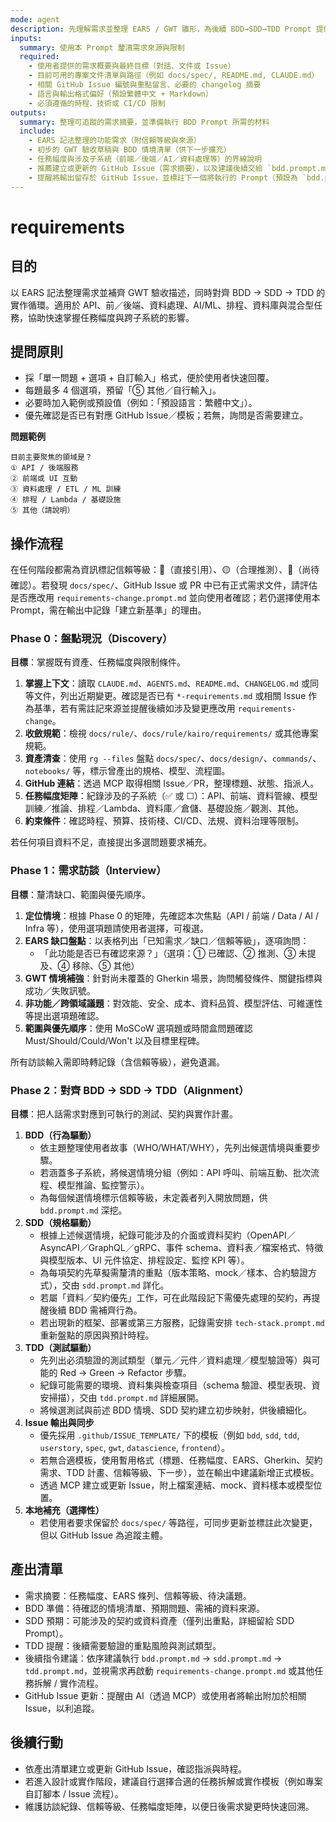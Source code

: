 ```yaml
---
mode: agent
description: 先理解需求並整理 EARS / GWT 雛形，為後續 BDD→SDD→TDD Prompt 提供完整輸入
inputs:
  summary: 使用本 Prompt 釐清需求來源與限制
  required:
    - 使用者提供的需求概要與最終目標（對話、文件或 Issue）
    - 目前可用的專案文件清單與路徑（例如 docs/spec/, README.md, CLAUDE.md）
    - 相關 GitHub Issue 編號與重點留言、必要的 changelog 摘要
    - 語言與輸出格式偏好（預設繁體中文 + Markdown）
    - 必須遵循的時程、技術或 CI/CD 限制
outputs:
  summary: 整理可追蹤的需求摘要，並準備執行 BDD Prompt 所需的材料
  include:
    - EARS 記法整理的功能需求（附信賴等級與來源）
    - 初步的 GWT 驗收草稿與 BDD 情境清單（供下一步擴充）
    - 任務幅度與涉及子系統（前端／後端／AI／資料處理等）的界線說明
    - 推薦建立或更新的 GitHub Issue（需求摘要），以及建議後續交給 `bdd.prompt.md` 的重點題目
    - 提醒將輸出留存於 GitHub Issue，並標註下一個將執行的 Prompt（預設為 `bdd.prompt.md`）
---
```


# requirements

## 目的

以 EARS 記法整理需求並補齊 GWT 驗收描述，同時對齊 BDD → SDD → TDD 的實作循環。適用於 API、前／後端、資料處理、AI/ML、排程、資料庫與混合型任務，協助快速掌握任務幅度與跨子系統的影響。

## 提問原則

- 採「單一問題 + 選項 + 自訂輸入」格式，便於使用者快速回覆。
- 每題最多 4 個選項，預留「⑤ 其他／自行輸入」。
- 必要時加入範例或預設值（例如：「預設語言：繁體中文」）。
- 優先確認是否已有對應 GitHub Issue／模板；若無，詢問是否需要建立。

**問題範例**
```
目前主要聚焦的領域是？
① API / 後端服務
② 前端或 UI 互動
③ 資料處理 / ETL / ML 訓練
④ 排程 / Lambda / 基礎設施
⑤ 其他（請說明）
```

## 操作流程

在任何階段都需為資訊標記信賴等級：🔵（直接引用）、🟡（合理推測）、🔴（尚待確認）。若發現 `docs/spec/`、GitHub Issue 或 PR 中已有正式需求文件，請評估是否應改用 `requirements-change.prompt.md` 並向使用者確認；若仍選擇使用本 Prompt，需在輸出中記錄「建立新基準」的理由。

### Phase 0：盤點現況（Discovery）

**目標**：掌握既有資產、任務幅度與限制條件。

1. **掌握上下文**：讀取 `CLAUDE.md`、`AGENTS.md`、`README.md`、`CHANGELOG.md` 或同等文件，列出近期變更。確認是否已有 `*-requirements.md` 或相關 Issue 作為基準，若有需註記來源並提醒後續如涉及變更應改用 `requirements-change`。
2. **收斂規範**：檢視 `docs/rule/`、`docs/rule/kairo/requirements/` 或其他專案規範。
3. **資產清查**：使用 `rg --files` 盤點 `docs/spec/`、`docs/design/`、`commands/`、`notebooks/` 等，標示曾產出的規格、模型、流程圖。
4. **GitHub 連結**：透過 MCP 取得相關 Issue／PR，整理標題、狀態、指派人。
5. **任務幅度矩陣**：紀錄涉及的子系統（✅ 或 ☐）：API、前端、資料管線、模型訓練／推論、排程／Lambda、資料庫／倉儲、基礎設施／觀測、其他。
6. **約束條件**：確認時程、預算、技術棧、CI/CD、法規、資料治理等限制。

若任何項目資料不足，直接提出多選問題要求補充。

### Phase 1：需求訪談（Interview）

**目標**：釐清缺口、範圍與優先順序。

1. **定位情境**：根據 Phase 0 的矩陣，先確認本次焦點（API / 前端 / Data / AI / Infra 等），使用選項題請使用者選擇，可複選。
2. **EARS 缺口盤點**：以表格列出「已知需求／缺口／信賴等級」，逐項詢問：
   - 「此功能是否已有確認來源？」（選項：① 已確認、② 推測、③ 未提及、④ 移除、⑤ 其他）
3. **GWT 情境補強**：針對尚未覆蓋的 Gherkin 場景，詢問觸發條件、關鍵指標與成功／失敗訊號。
4. **非功能／跨領域議題**：對效能、安全、成本、資料品質、模型評估、可維運性等提出選項題確認。
5. **範圍與優先順序**：使用 MoSCoW 選項題或時間盒問題確認 Must/Should/Could/Won't 以及目標里程碑。

所有訪談輸入需即時轉記錄（含信賴等級），避免遺漏。

### Phase 2：對齊 BDD → SDD → TDD（Alignment）

**目標**：把人話需求對應到可執行的測試、契約與實作計畫。

1. **BDD（行為驅動）**
   - 依主題整理使用者故事（WHO/WHAT/WHY），先列出候選情境與重要步驟。
   - 若涵蓋多子系統，將候選情境分組（例如：API 呼叫、前端互動、批次流程、模型推論、監控警示）。
   - 為每個候選情境標示信賴等級，未定義者列入開放問題，供 `bdd.prompt.md` 深挖。
2. **SDD（規格驅動）**
   - 根據上述候選情境，紀錄可能涉及的介面或資料契約（OpenAPI／AsyncAPI／GraphQL／gRPC、事件 schema、資料表／檔案格式、特徵與模型版本、UI 元件協定、排程設定、監控 KPI 等）。
   - 為每項契約先草擬需釐清的重點（版本策略、mock／樣本、合約驗證方式），交由 `sdd.prompt.md` 詳化。
   - 若屬「資料／契約優先」工作，可在此階段記下需優先處理的契約，再提醒後續 BDD 需補齊行為。
   - 若出現新的框架、部署或第三方服務，記錄需安排 `tech-stack.prompt.md` 重新盤點的原因與預計時程。
3. **TDD（測試驅動）**
   - 先列出必須驗證的測試類型（單元／元件／資料處理／模型驗證等）與可能的 Red → Green → Refactor 步驟。
   - 紀錄可能需要的環境、資料集與檢查項目（schema 驗證、模型表現、資安掃描），交由 `tdd.prompt.md` 詳細展開。
   - 將候選測試與前述 BDD 情境、SDD 契約建立初步映射，供後續細化。
4. **Issue 輸出與同步**
   - 優先採用 `.github/ISSUE_TEMPLATE/` 下的模板（例如 `bdd`, `sdd`, `tdd`, `userstory`, `spec`, `gwt`, `datascience`, `frontend`）。
   - 若無合適模板，使用暫用格式（標題、任務幅度、EARS、Gherkin、契約需求、TDD 計畫、信賴等級、下一步），並在輸出中建議新增正式模板。
   - 透過 MCP 建立或更新 Issue，附上檔案連結、mock、資料樣本或模型位置。
5. **本地補充（選擇性）**
   - 若使用者要求保留於 `docs/spec/` 等路徑，可同步更新並標註此次變更，但以 GitHub Issue 為追蹤主體。

## 產出清單

- 需求摘要：任務幅度、EARS 條列、信賴等級、待決議題。
- BDD 準備：待確認的情境清單、預期問題、需補的資料來源。
- SDD 預期：可能涉及的契約或資料資產（僅列出重點，詳細留給 SDD Prompt）。
- TDD 提醒：後續需要驗證的重點風險與測試類型。
- 後續指令建議：依序建議執行 `bdd.prompt.md` → `sdd.prompt.md` → `tdd.prompt.md`，並視需求再啟動 `requirements-change.prompt.md` 或其他任務拆解 / 實作流程。
- GitHub Issue 更新：提醒由 AI（透過 MCP）或使用者將輸出附加於相關 Issue，以利追蹤。

## 後續行動

- 依產出清單建立或更新 GitHub Issue，確認指派與時程。
- 若進入設計或實作階段，建議自行選擇合適的任務拆解或實作模板（例如專案自訂腳本 / Issue 流程）。
- 維護訪談紀錄、信賴等級、任務幅度矩陣，以便日後需求變更時快速回溯。
